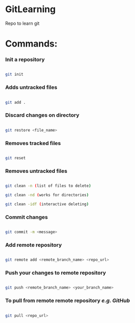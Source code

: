 # GitLearning
Repo to learn git

# Commands: 

### Init a repository
```bash

git init

```

### Adds untracked files
```bash

git add .

```

### Discard changes on directory

```bash

git restore <file_name>

``` 

### Removes tracked files 

```bash

git reset

```

### Removes untracked files
```bash

git clean -n (list of files to delete)

git clean -nd (works for directories)

git clean -idf (interactive deleting)

```


### Commit changes
```bash

git commit -m <message>

```

### Add remote repository
```bash

git remote add <remote_branch_name> <repo_url>

```

### Push your changes to remote repository

```bash

git push <remote_branch_name> <your_branch_name>

```

### To pull from remote remote repository *e.g. GitHub*
```bash

git pull <repo_url>

```